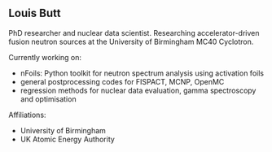 ## Louis Butt

PhD researcher and nuclear data scientist. Researching accelerator-driven fusion neutron sources at the University of Birmingham MC40 Cyclotron. 

Currently working on:
- nFoils: Python toolkit for neutron spectrum analysis using activation foils
- general postprocessing codes for FISPACT, MCNP, OpenMC
- regression methods for nuclear data evaluation, gamma spectroscopy and optimisation

Affiliations: 
- University of Birmingham
- UK Atomic Energy Authority
